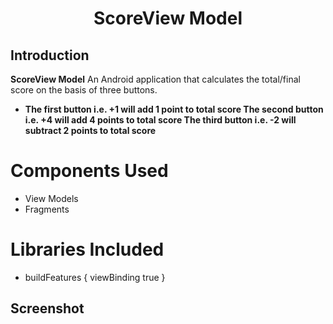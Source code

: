 ﻿<h1 align="center">ScoreView Model </h1>
<p align="center">

## Introduction
  
<b>ScoreView Model</b> An Android application that calculates the total/final score on the basis of three buttons.
- <b> The first button i.e. +1 will add 1 point to total score
The second button i.e. +4 will add 4 points to total score
The third button i.e. -2 will subtract 2 points to total score </b>



# Components Used
- View Models 
- Fragments



# Libraries Included
- buildFeatures {
        viewBinding true }

  
  
## Screenshot
